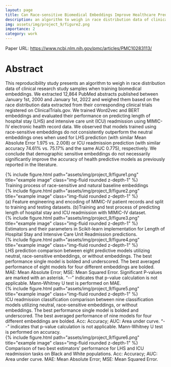 ```yaml
---
layout: page
title: Can Race-sensitive Biomedical Embeddings Improve Healthcare Predictive Models?
description: an algorithm to weigh in race distribution data of clinical research study samples when training biomedical embeddings and evaluate these embeddings for healthcare predictive tasks.
img: assets/img/project_9/figure2.png
importance: 2
category: work
---
```


Paper URL: https://www.ncbi.nlm.nih.gov/pmc/articles/PMC10283113/

# Abstract
This reproducibility study presents an algorithm to weigh in race distribution data of clinical research study samples when training biomedical embeddings. We extracted 12,864 PubMed abstracts published between January 1st, 2000 and January 1st, 2022 and weighed them based on the race distribution data extracted from their corresponding clinical trials registered on ClinicalTrials.gov. We trained Word2vec and BERT embeddings and evaluated their performance on predicting length of hospital stay (LHS) and intensive care unit (ICU) readmission using MIMIC-IV electronic health record data. We observed that models trained using race-sensitive embeddings do not consistently outperform the neutral embeddings ones when used for LHS prediction (with similar Mean Absolute Error 1.975 vs. 2.008) or ICU readmission prediction (with similar accuracy 74.61% vs. 75.17% and the same AUC 0.775), respectively. We conclude that demographic sensitive embeddings do not necessarily significantly improve the accuracy of health predictive models as previously reported in the literature.


<div class="row">
    <div class="col-sm mt-3 mt-md-0">
        {% include figure.html path="assets/img/project_9/figure1.png" title="example image" class="img-fluid rounded z-depth-1" %}
    </div>
</div>
<div class="caption">
Training process of race-sensitive and natural baseline embeddings
</div>



<div class="row">
    <div class="col-sm mt-3 mt-md-0">
        {% include figure.html path="assets/img/project_9/figure2.png" title="example image" class="img-fluid rounded z-depth-1" %}
    </div>
</div>
<div class="caption">
(a) Feature engineering and encoding of MIMIC-IV patient records and split to training and testing datasets. (b)Training and test process of predicting length of hospital stay and ICU readmission with MIMIC-IV dataset.
</div>


<div class="row">
    <div class="col-sm mt-3 mt-md-0">
        {% include figure.html path="assets/img/project_9/figure3.png" title="example image" class="img-fluid rounded z-depth-1" %}
    </div>
</div>
<div class="caption">
Estimators and their parameters in Scikit-learn implementation for Length of Hospital Stay and Intensive Care Unit Readmission predictions.
</div>

<div class="row">
    <div class="col-sm mt-3 mt-md-0">
        {% include figure.html path="assets/img/project_9/figure4.png" title="example image" class="img-fluid rounded z-depth-1" %}
    </div>
</div>
<div class="caption">
LHS prediction comparison between eight predictive models utilizing neutral, race-sensitive embeddings, or without embeddings. The best performance single model is bolded and underscored. The best averaged performance of eight models for four different embeddings are bolded. MAE: Mean Absolute Error; MSE: Mean Squared Error. Significant P-values are marked with an asterisk. “--” indicates that p-value calculation is not applicable. Mann-Whitney U test is performed on MAE.
</div>

<div class="row">
    <div class="col-sm mt-3 mt-md-0">
        {% include figure.html path="assets/img/project_9/figure5.png" title="example image" class="img-fluid rounded z-depth-1" %}
    </div>
</div>
<div class="caption">
ICU readmission classification comparison between nine classification models utilizing neutral, race-sensitive embeddings, or without embeddings. The best performance single model is bolded and underscored. The best averaged performance of nine models for four different embeddings are bolded. Acc: Accuracy; AUC: Area under curve. “--” indicates that p-value calculation is not applicable. Mann-Whitney U test is performed on accuracy.
</div>

<div class="row">
    <div class="col-sm mt-3 mt-md-0">
        {% include figure.html path="assets/img/project_9/figure6.png" title="example image" class="img-fluid rounded z-depth-1" %}
    </div>
</div>
<div class="caption">
Comparison of two best estimators’ performance for LHS and ICU readmission tasks on Black and White populations. Acc: Accuracy; AUC: Area under curve. MAE: Mean Absolute Error; MSE: Mean Squared Error.
</div>







